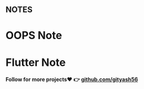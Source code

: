 ## NOTES 
# OOPS Note
# Flutter Note

#### Follow for more projects❤️ 👉  [github.com/gityash56](https://github.com/gityash56)
